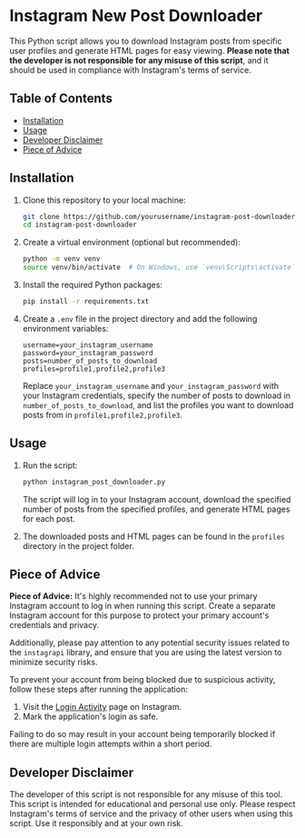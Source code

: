 # Instagram New Post Downloader

This Python script allows you to download Instagram posts from specific user profiles and generate HTML pages for easy
viewing. **Please note that the developer is not responsible for any misuse of this script**, and it should be used in
compliance with Instagram's terms of service.

## Table of Contents

- [Installation](#installation)
- [Usage](#usage)
- [Developer Disclaimer](#developer-disclaimer)
- [Piece of Advice](#piece-of-advice)

## Installation

1. Clone this repository to your local machine:

   ```bash
   git clone https://github.com/yourusername/instagram-post-downloader.git
   cd instagram-post-downloader
   ```

2. Create a virtual environment (optional but recommended):

   ```bash
   python -m venv venv
   source venv/bin/activate  # On Windows, use `venv\Scripts\activate`
   ```

3. Install the required Python packages:

   ```bash
   pip install -r requirements.txt
   ```

4. Create a `.env` file in the project directory and add the following environment variables:

   ```
   username=your_instagram_username
   password=your_instagram_password
   posts=number_of_posts_to_download
   profiles=profile1,profile2,profile3
   ```

   Replace `your_instagram_username` and `your_instagram_password` with your Instagram credentials, specify the number
   of posts to download in `number_of_posts_to_download`, and list the profiles you want to download posts from
   in `profile1,profile2,profile3`.

## Usage

1. Run the script:

   ```bash
   python instagram_post_downloader.py
   ```

   The script will log in to your Instagram account, download the specified number of posts from the specified profiles,
   and generate HTML pages for each post.

2. The downloaded posts and HTML pages can be found in the `profiles` directory in the project folder.

## Piece of Advice

**Piece of Advice:** It's highly recommended not to use your primary Instagram account to log in when running this
script. Create a separate Instagram account for this purpose to protect your primary account's credentials and privacy.

Additionally, please pay attention to any potential security issues related to the `instagrapi` library, and ensure that
you are using the latest version to minimize security risks.

To prevent your account from being blocked due to suspicious activity, follow these steps after running the application:

1. Visit the [Login Activity](https://accountscenter.instagram.com/password_and_security/login_activity/) page on Instagram.
2. Mark the application's login as safe.

Failing to do so may result in your account being temporarily blocked if there are multiple login attempts within a short period.

## Developer Disclaimer

The developer of this script is not responsible for any misuse of this tool. This script is intended for educational and
personal use only. Please respect Instagram's terms of service and the privacy of other users when using this script.
Use it responsibly and at your own risk.